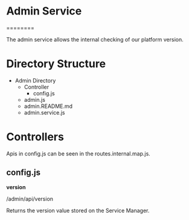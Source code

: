 # Admin Service
========

The admin service allows the internal checking of our platform version.

Directory Structure
========

* Admin Directory
    * Controller
        * config.js
    * admin.js
    * admin.README.md
    * admin.service.js

Controllers
========

Apis in config.js can be seen in the routes.internal.map.js.

## config.js

**version**

/admin/api/version

Returns the version value stored on the Service Manager.